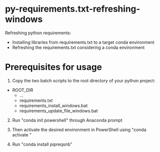 # py-requirements.txt-refreshing-windows
Refreshing python requirements:
- Installing libraries from requirements.txt to a target conda environment
- Refreshing the requirements.txt considering a conda environment


  


# Prerequisites for usage #
1) Copy the two batch scripts to the root directory of your python project:
- ROOT_DIR
  - ...
  - requirements.txt
  - requirements_install_windows.bat
  - requirements_update_file_windows.bat
  
2) Run "conda init powershell" through Anaconda prompt

3) Then activate the desired environment in PowerShell using "conda activate <env>"

4) Run "conda install pipreqsnb"
